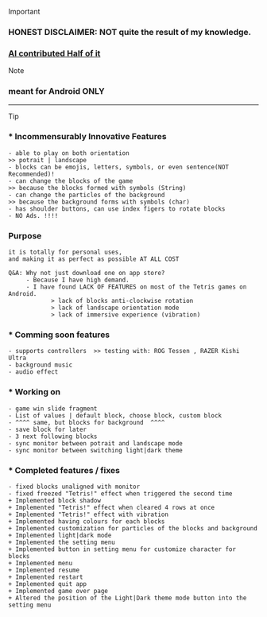 > [!IMPORTANT]
> ### HONEST DISCLAIMER:  NOT quite the result of my knowledge. 
> ### <ins>AI contributed Half of it</ins>

> [!NOTE]
> ### meant for Android ONLY
---
> [!TIP]
> ### * Incommensurably Innovative Features
    - able to play on both orientation                                                >> potrait | landscape
    - blocks can be emojis, letters, symbols, or even sentence(NOT Recommended)!
    - can change the blocks of the game                                               >> because the blocks formed with symbols (String)
    - can change the particles of the background                                      >> because the background forms with symbols (char)
    - has shoulder buttons, can use index figers to rotate blocks
    - NO Ads. !!!!

    
### Purpose
    it is totally for personal uses,
    and making it as perfect as possible AT ALL COST
    
    Q&A: Why not just download one on app store?
         - Because I have high demand. 
         - I have found LACK OF FEATURES on most of the Tetris games on Android.
                > lack of blocks anti-clockwise rotation
                > lack of landscape orientation mode
                > lack of immersive experience (vibration)

    
### * Comming soon features
    - supports controllers  >> testing with: ROG Tessen , RAZER Kishi Ultra
    - background music
    - audio effect


### * Working on
    - game win slide fragment
    - List of values | default block, choose block, custom block
    - ^^^^ same, but blocks for background  ^^^^
    - save block for later
    - 3 next following blocks
    - sync monitor between potrait and landscape mode
    - sync monitor between switching light|dark theme

### * Completed features / fixes
    - fixed blocks unaligned with monitor
    - fixed freezed "Tetris!" effect when triggered the second time
    + Implemented block shadow
    + Implemented "Tetris!" effect when cleared 4 rows at once
    + Implemented "Tetris!" effect with vibration
    + Implemented having colours for each blocks
    + Implemented customization for particles of the blocks and background
    + Implemented light|dark mode
    + Implemented the setting menu
    + Implemented button in setting menu for customize character for blocks
    + Implemented menu
    + Implemented resume
    + Implemented restart
    + Implemented quit app
    + Implemented game over page
    + Altered the position of the Light|Dark theme mode button into the setting menu
